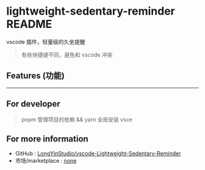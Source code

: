 # lightweight-sedentary-reminder README

vscode 插件，轻量级的久坐提醒

> 有些快捷键不同，避免和 vscode 冲突

## Features (功能)

---

## For developer

> pnpm 管理项目的依赖 && yarn 全局安装 vsce

## For more information

- GitHub : [LongYinStudio/vscode-Lightweight-Sedentary-Reminder](https://github.com/LongYinStudio/vscode-Lightweight-Sedentary-Reminder)
- 市场/marketplace : [none](none)
